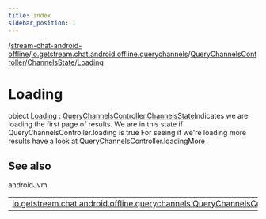 ```yaml
---
title: index
sidebar_position: 1
---
```

/[stream-chat-android-offline](../../../../index.md)/[io.getstream.chat.android.offline.querychannels](../../../index.md)/[QueryChannelsController](../../index.md)/[ChannelsState](../index.md)/[Loading](index.md)  
  
  
  
# Loading  
object [Loading](index.md) : [QueryChannelsController.ChannelsState](../index.md)Indicates we are loading the first page of results. We are in this state if QueryChannelsController.loading is true For seeing if we're loading more results have a look at QueryChannelsController.loadingMore  
  
## See also  
  
androidJvm  
  
| | |
|---|---|
| <a name="io.getstream.chat.android.offline.querychannels/QueryChannelsController.ChannelsState.Loading///PointingToDeclaration/"></a>[io.getstream.chat.android.offline.querychannels.QueryChannelsController](../../loading.md)| <a name="io.getstream.chat.android.offline.querychannels/QueryChannelsController.ChannelsState.Loading///PointingToDeclaration/"></a>|
  

